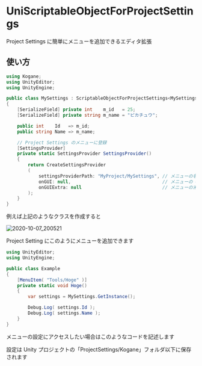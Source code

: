# UniScriptableObjectForProjectSettings

Project Settings に簡単にメニューを追加できるエディタ拡張

## 使い方

```cs
using Kogane;
using UnityEditor;
using UnityEngine;

public class MySettings : ScriptableObjectForProjectSettings<MySettings>
{
    [SerializeField] private int    m_id   = 25;
    [SerializeField] private string m_name = "ピカチュウ";

    public int    Id   => m_id;
    public string Name => m_name;

    // Project Settings のメニューに登録
    [SettingsProvider]
    private static SettingsProvider SettingsProvider()
    {
        return CreateSettingsProvider
        (
            settingsProviderPath: "MyProject/MySettings", // メニューの名前を指定できます
            onGUI: null,                                  // メニューの GUI を上書きしたい場合は指定します
            onGUIExtra: null                              // メニューの末尾に GUI を追加したい場合は指定します
        );
    }
}
```

例えば上記のようなクラスを作成すると  

![2020-10-07_200521](https://user-images.githubusercontent.com/6134875/95323196-bce4c700-08d8-11eb-9840-800d04269d72.png)

Project Setting にこのようにメニューを追加できます  

```cs
using UnityEditor;
using UnityEngine;

public class Example
{
    [MenuItem( "Tools/Hoge" )]
    private static void Hoge()
    {
        var settings = MySettings.GetInstance();

        Debug.Log( settings.Id );
        Debug.Log( settings.Name );
    }
}
```

メニューの設定にアクセスしたい場合はこのようなコードを記述します  

設定は Unity プロジェクトの「ProjectSettings/Kogane」フォルダ以下に保存されます
